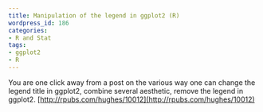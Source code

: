 ```yaml
---
title: Manipulation of the legend in ggplot2 (R)
wordpress_id: 186
categories:
- R and Stat
tags:
- ggplot2
- R
---
```


You are one click away from a post on the various way one can change the legend title in ggplot2, combine several aesthetic, remove the legend in ggplot2.
[http://rpubs.com/hughes/10012](http://rpubs.com/hughes/10012)

